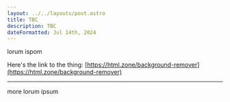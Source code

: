 ```yaml
---
layout: ../../layouts/post.astro
title: TBC
description: TBC
dateFormatted: Jul 14th, 2024
---
```


lorum ispom

Here's the link to the thing: [https://html.zone/background-remover](https://html.zone/background-remover)


* * *

more lorum ipsum